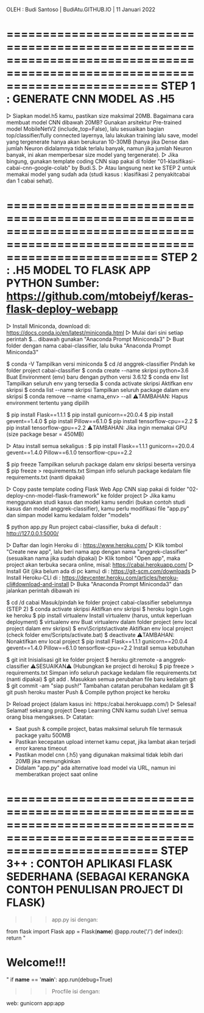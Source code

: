 OLEH : Budi Santoso | BudiAtu.GITHUB.IO | 11 Januari 2022

=============================================================================================================================
STEP 1 : GENERATE CNN MODEL AS .H5
=============================================================================================================================

▷ Siapkan model.h5 kamu, pastikan size maksimal 20MB. Bagaimana cara membuat model CNN dibawah 20MB? Gunakan arsitektur
  Pre-trained model MobileNetV2 (include_top=False), lalu sesuaikan bagian top/classifier/fully connected layernya, lalu
  lakukan training lalu save, model yang tergenerate hanya akan berukuran 10-30MB (hanya jika Dense dan jumlah Neuron
  didalamnya tidak terlalu banyak, namun jika jumlah Neuron banyak, ini akan memperbesar size model yang tergenerate).
▷ Jika bingung, gunakan template coding CNN siap pakai di folder "01-klasifikasi-cabai-cnn-google-colab" by Budi.S.
▷ Atau langsung next ke STEP 2 untuk memakai model yang sudah ada (studi kasus : klasifikasi 2 penyakitcabai dan 1 cabai sehat).

=============================================================================================================================
STEP 2 : .H5 MODEL TO FLASK APP PYTHON		Sumber: https://github.com/mtobeiyf/keras-flask-deploy-webapp
=============================================================================================================================

▷ Install Miniconda, download di: https://docs.conda.io/en/latest/miniconda.html
▷ Mulai dari sini setiap perintah $... dibawah gunakan "Anaconda Prompt Miniconda3"
▷ Buat folder dengan nama cabai-classifier, lalu buka "Anaconda Prompt Miniconda3"

$ conda -V					Tampilkan versi miniconda
$ cd /d anggrek-classifier			Pindah ke folder project cabai-classifier
$ conda create --name skripsi python=3.6	Buat Environment (env) baru dengan python versi 3.6.12
$ conda env list				Tampilkan seluruh env yang tersedia
$ conda activate skripsi			Aktifkan env skripsi
$ conda list --name skripsi			Tampilkan seluruh package dalam env skripsi
$ conda remove --name <nama_env> --all		⚠️TAMBAHAN: Hapus environment tertentu yang dipilih

$ pip install Flask==1.1.1
$ pip install gunicorn==20.0.4
$ pip install gevent==1.4.0
$ pip install Pillow==6.1.0
$ pip install tensorflow-cpu==2.2
$ pip install tensorflow-gpu==2.2		⚠️TAMBAHAN: Jika ingin memakai GPU (size package besar = 450MB)

▷ Atau install semua sekaligus : $ pip install Flask==1.1.1 gunicorn==20.0.4 gevent==1.4.0 Pillow==6.1.0 tensorflow-cpu==2.2

$ pip freeze					Tampilkan seluruh package dalam env skripsi beserta versinya
$ pip freeze > requirements.txt			Simpan info seluruh package kedalam file requirements.txt (nanti dipakai)

▷ Copy paste template coding Flask Web App CNN siap pakai di folder "02-deploy-cnn-model-flask-framework" ke folder project
▷ Jika kamu menggunakan studi kasus dan model kamu sendiri (bukan contoh studi kasus dan model anggrek-classifier),
  kamu perlu modifikasi file "app.py" dan simpan model kamu kedalam folder "models"

$ python app.py					Run project cabai-classifier, buka di default : http://127.0.0.1:5000/

▷ Daftar dan login Heroku di : https://www.heroku.com/
▷ Klik tombol "Create new app", lalu beri nama app dengan nama "anggrek-classifier" (sesuaikan nama jika sudah dipakai)
▷ Klik tombol "Open app", maka project akan terbuka secara online, misal: https://cabai.herokuapp.com/
▷ Install Git (jika belum ada di pc kamu) di : https://git-scm.com/downloads
▷ Install Heroku-CLI di : https://devcenter.heroku.com/articles/heroku-cli#download-and-install
▷ Buka "Anaconda Prompt Miniconda3" dan jalankan perintah dibawah ini

$ cd /d cabai			Masuk/pindah ke folder project cabai-classifier sebelumnya (STEP 2)
$ conda activate skripsi			Aktifkan env skripsi
$ heroku login					Login ke heroku
$ pip install virtualenv			Install virtualenv (harus, untuk keperluan deployment)
$ virtualenv env				Buat virtualenv dalam folder project (env local project dalam env skripsi)
$ env\Scripts\activate				Aktifkan env local project (check folder env/Scripts/activate.bat)
$ deactivate					⚠️TAMBAHAN: Nonaktifkan env local project
$ pip install Flask==1.1.1 gunicorn==20.0.4 gevent==1.4.0 Pillow==6.1.0 tensorflow-cpu==2.2	Install semua kebutuhan

$ git init					Inisialisasi git ke folder project
$ heroku git:remote -a anggrek-classifier	⚠️SESUAIKAN⚠️ (Hubungkan ke project di heroku)
$ pip freeze > requirements.txt			Simpan info seluruh package kedalam file requirements.txt (nanti dipakai)
$ git add .					Masukkan semua perubahan file baru kedalam git
$ git commit -am "siap push!"			Tambahan catatan perubahan kedalam git
$ git push heroku master			Push & Compile python project ke heroku

▷ Reload project (dalam kasus ini: https:/cabai.herokuapp.com/)
▷ Selesai! Selamat! sekarang project Deep Learning CNN kamu sudah Live! semua orang bisa mengakses.
▷ Catatan:
  - Saat push & compile project, batas maksimal seluruh file termasuk package yaitu 500MB
  - Pastikan kecepatan upload internet kamu cepat, jika lambat akan terjadi error karena timeout
  - Pastikan model cnn (.h5) yang digunakan maksimal tidak lebih dari 20MB jika memungkinkan
  - Didalam "app.py" ada alternative load model via URL, namun ini memberatkan project saat online

=============================================================================================================================
STEP 3++ : CONTOH APLIKASI FLASK SEDERHANA 	(SEBAGAI KERANGKA CONTOH PENULISAN PROJECT DI FLASK)
=============================================================================================================================

>>> app.py isi dengan:

from flask import Flask
app = Flask(__name__)
@app.route('/')
def index():
    return "<h1>Welcome!!!</h1>"
if __name__ == '__main__':
    app.run(debug=True)

>>> Procfile isi dengan:

web: gunicorn app:app
